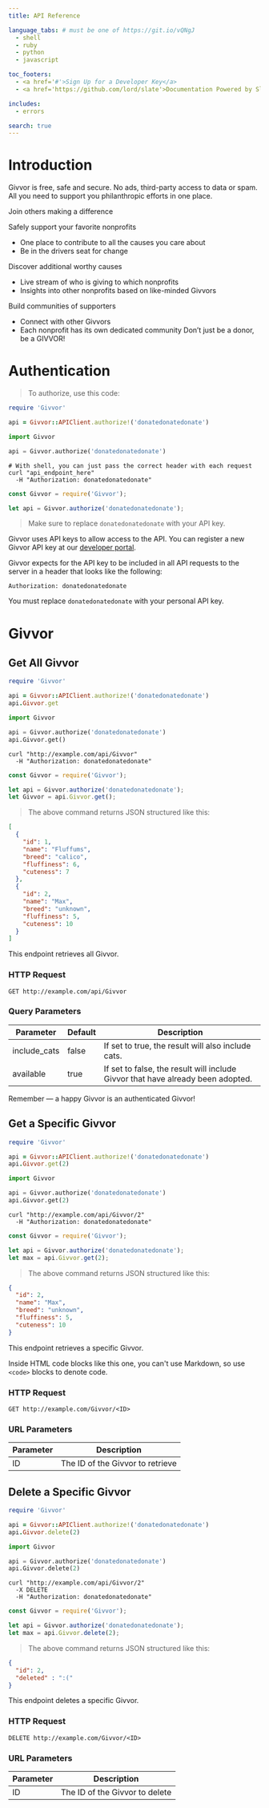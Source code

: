 ```yaml
---
title: API Reference

language_tabs: # must be one of https://git.io/vQNgJ
  - shell
  - ruby
  - python
  - javascript

toc_footers:
  - <a href='#'>Sign Up for a Developer Key</a>
  - <a href='https://github.com/lord/slate'>Documentation Powered by Slate</a>

includes:
  - errors

search: true
---
```


# Introduction

Givvor is free, safe and secure. No ads, third-party access to data or spam. All you need to support you philanthropic efforts in one place.

Join others making a difference

Safely support your favorite nonprofits
- One place to contribute to all the causes you care about
- Be in the drivers seat for change

Discover additional worthy causes
- Live stream of who is giving to which nonprofits
- Insights into other nonprofits based on like-minded Givvors

Build communities of supporters
- Connect with other Givvors
- Each nonprofit has its own dedicated community
Don’t just be a donor, be a GIVVOR!


# Authentication

> To authorize, use this code:

```ruby
require 'Givvor'

api = Givvor::APIClient.authorize!('donatedonatedonate')
```

```python
import Givvor

api = Givvor.authorize('donatedonatedonate')
```

```shell
# With shell, you can just pass the correct header with each request
curl "api_endpoint_here"
  -H "Authorization: donatedonatedonate"
```

```javascript
const Givvor = require('Givvor');

let api = Givvor.authorize('donatedonatedonate');
```

> Make sure to replace `donatedonatedonate` with your API key.

Givvor uses API keys to allow access to the API. You can register a new Givvor API key at our [developer portal](http://example.com/developers).

Givvor expects for the API key to be included in all API requests to the server in a header that looks like the following:

`Authorization: donatedonatedonate`

<aside class="notice">
You must replace <code>donatedonatedonate</code> with your personal API key.
</aside>

# Givvor

## Get All Givvor

```ruby
require 'Givvor'

api = Givvor::APIClient.authorize!('donatedonatedonate')
api.Givvor.get
```

```python
import Givvor

api = Givvor.authorize('donatedonatedonate')
api.Givvor.get()
```

```shell
curl "http://example.com/api/Givvor"
  -H "Authorization: donatedonatedonate"
```

```javascript
const Givvor = require('Givvor');

let api = Givvor.authorize('donatedonatedonate');
let Givvor = api.Givvor.get();
```

> The above command returns JSON structured like this:

```json
[
  {
    "id": 1,
    "name": "Fluffums",
    "breed": "calico",
    "fluffiness": 6,
    "cuteness": 7
  },
  {
    "id": 2,
    "name": "Max",
    "breed": "unknown",
    "fluffiness": 5,
    "cuteness": 10
  }
]
```

This endpoint retrieves all Givvor.

### HTTP Request

`GET http://example.com/api/Givvor`

### Query Parameters

Parameter | Default | Description
--------- | ------- | -----------
include_cats | false | If set to true, the result will also include cats.
available | true | If set to false, the result will include Givvor that have already been adopted.

<aside class="success">
Remember — a happy Givvor is an authenticated Givvor!
</aside>

## Get a Specific Givvor

```ruby
require 'Givvor'

api = Givvor::APIClient.authorize!('donatedonatedonate')
api.Givvor.get(2)
```

```python
import Givvor

api = Givvor.authorize('donatedonatedonate')
api.Givvor.get(2)
```

```shell
curl "http://example.com/api/Givvor/2"
  -H "Authorization: donatedonatedonate"
```

```javascript
const Givvor = require('Givvor');

let api = Givvor.authorize('donatedonatedonate');
let max = api.Givvor.get(2);
```

> The above command returns JSON structured like this:

```json
{
  "id": 2,
  "name": "Max",
  "breed": "unknown",
  "fluffiness": 5,
  "cuteness": 10
}
```

This endpoint retrieves a specific Givvor.

<aside class="warning">Inside HTML code blocks like this one, you can't use Markdown, so use <code>&lt;code&gt;</code> blocks to denote code.</aside>

### HTTP Request

`GET http://example.com/Givvor/<ID>`

### URL Parameters

Parameter | Description
--------- | -----------
ID | The ID of the Givvor to retrieve

## Delete a Specific Givvor

```ruby
require 'Givvor'

api = Givvor::APIClient.authorize!('donatedonatedonate')
api.Givvor.delete(2)
```

```python
import Givvor

api = Givvor.authorize('donatedonatedonate')
api.Givvor.delete(2)
```

```shell
curl "http://example.com/api/Givvor/2"
  -X DELETE
  -H "Authorization: donatedonatedonate"
```

```javascript
const Givvor = require('Givvor');

let api = Givvor.authorize('donatedonatedonate');
let max = api.Givvor.delete(2);
```

> The above command returns JSON structured like this:

```json
{
  "id": 2,
  "deleted" : ":("
}
```

This endpoint deletes a specific Givvor.

### HTTP Request

`DELETE http://example.com/Givvor/<ID>`

### URL Parameters

Parameter | Description
--------- | -----------
ID | The ID of the Givvor to delete


